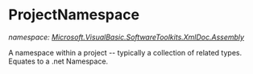 ﻿
# ProjectNamespace
_namespace: [Microsoft.VisualBasic.SoftwareToolkits.XmlDoc.Assembly](N-Microsoft.VisualBasic.SoftwareToolkits.XmlDoc.Assembly.md)_

A namespace within a project -- typically a collection of related types. Equates to a .net Namespace.




